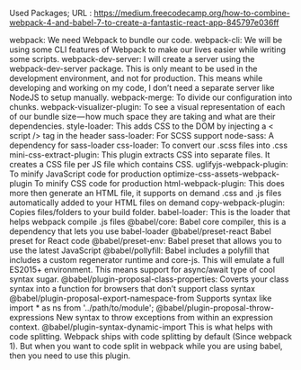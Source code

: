 Used Packages;
URL : https://medium.freecodecamp.org/how-to-combine-webpack-4-and-babel-7-to-create-a-fantastic-react-app-845797e036ff

webpack: We need Webpack to bundle our code.
webpack-cli: We will be using some CLI features of Webpack to make our lives easier while writing some scripts.
webpack-dev-server: I will create a server using the webpack-dev-server package. This is only meant to be used in the development environment, and not for production. This means while developing and working on my code, I don’t need a separate server like NodeJS to setup manually.
webpack-merge: To divide our configuration into chunks.
webpack-visualizer-plugin: To see a visual representation of each of our bundle size — how much space they are taking and what are their dependencies.
style-loader: This adds CSS to the DOM by injecting a < script /> tag in the header
sass-loader: For SCSS support
node-sass: A dependency for sass-loader
css-loader: To convert our .scss files into .css
mini-css-extract-plugin: This plugin extracts CSS into separate files. It creates a CSS file per JS file which contains CSS.
uglifyjs-webpack-plugin: To minify JavaScript code for production
optimize-css-assets-webpack-plugin To minify CSS code for production
html-webpack-plugin: This does more then generate an HTML file, it supports on demand .css and .js files automatically added to your HTML files on demand
copy-webpack-plugin: Copies files/folders to your build folder.
babel-loader: This is the loader that helps webpack compile .js files
@babel/core: Babel core compiler, this is a dependency that lets you use babel-loader
@babel/preset-react Babel preset for React code
@babel/preset-env: Babel preset that allows you to use the latest JavaScript
@babel/pollyfill: Babel includes a polyfill that includes a custom regenerator runtime and core-js. This will emulate a full ES2015+ environment. This means support for async/await type of cool syntax sugar.
@babel/plugin-proposal-class-properties: Coverts your class syntax into a function for browsers that don’t support class syntax
@babel/plugin-proposal-export-namespace-from Supports syntax like import * as ns from '../path/to/module';
@babel/plugin-proposal-throw-expressions New syntax to throw exceptions from within an expression context.
@babel/plugin-syntax-dynamic-import This is what helps with code splitting. Webpack ships with code splitting by default (Since webpack 1). But when you want to code split in webpack while you are using babel, then you need to use this plugin.
